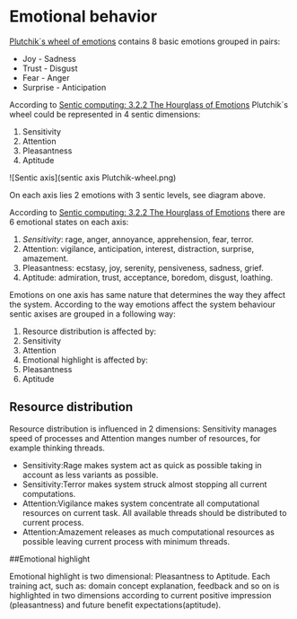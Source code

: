 # Emotional behavior

[Plutchik´s wheel of emotions](http://en.wikipedia.org/wiki/Plutchik%27s_Wheel_of_Emotions#Plutchik.27s_wheel_of_emotions) contains 8 basic emotions grouped in pairs:

 * Joy - Sadness
 * Trust - Disgust
 * Fear - Anger
 * Surprise - Anticipation

According to [Sentic computing: 3.2.2 The Hourglass of Emotions](http://sentic.net/senticcomputing.pdf) Plutchik´s wheel could be represented in 4 sentic dimensions:

 1. Sensitivity
 1. Attention
 1. Pleasantness
 1. Aptitude

![Sentic axis](sentic axis Plutchik-wheel.png)

On each axis lies 2 emotions with 3 sentic levels, see diagram above.

According to [Sentic computing: 3.2.2 The Hourglass of Emotions](http://sentic.net/senticcomputing.pdf) there are 6 emotional states on each axis:

 1. *Sensitivity*: rage, anger, annoyance, apprehension, fear, terror.
 1. Attention: vigilance, anticipation, interest, distraction, surprise, amazement.
 1. Pleasantness: ecstasy, joy, serenity, pensiveness, sadness, grief.
 1. Aptitude: admiration, trust, acceptance, boredom, disgust, loathing.

Emotions on one axis has same nature that determines the way they affect the system.
According to the way emotions affect the system behaviour sentic axises are grouped in a following way:

 1. Resource distribution is affected by:
   2. Sensitivity
   2. Attention
 1. Emotional highlight is affected by:
  2. Pleasantness
  2. Aptitude


## Resource distribution

Resource distribution is influenced in 2 dimensions: Sensitivity manages speed of processes and Attention manges number of resources, for example thinking threads.
 * Sensitivity:Rage makes system act as quick as possible taking in account as less variants as possible.
 * Sensitivity:Terror makes system struck almost stopping all current computations.
 * Attention:Vigilance makes system concentrate all computational resources on current task. All available threads should be distributed to current process.
 * Attention:Amazement releases as much computational resources as possible leaving current process with minimum threads.

##Emotional highlight

Emotional highlight is two dimensional: Pleasantness to Aptitude.
Each training act, such as: domain concept explanation, feedback and so on is highlighted in two dimensions according to current positive impression (pleasantness) and future benefit expectations(aptitude).



